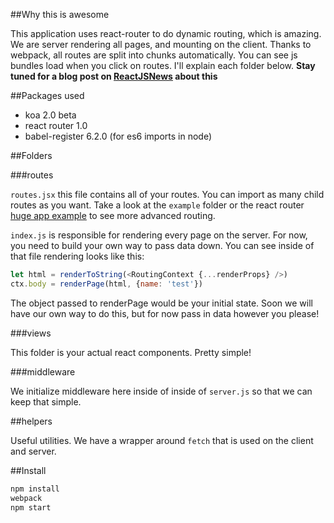 ##Why this is awesome

This application uses react-router to do dynamic routing, which is amazing. We are server rendering all pages, and mounting on the client. Thanks to webpack, all routes are split into chunks automatically. You can see js bundles load when you click on routes. I'll explain each folder below.
**Stay tuned for a blog post on [ReactJSNews](https://reactjsnews.com) about this**

##Packages used

- koa 2.0 beta
- react router 1.0
- babel-register 6.2.0 (for es6 imports in node)

##Folders

###routes

`routes.jsx` this file contains all of your routes. You can import as many child routes as you want. Take a look at the `example` folder or the react router [huge app example](https://github.com/rackt/react-router/blob/master/examples/huge-apps/app.js) to see more advanced routing.

`index.js` is responsible for rendering every page on the server. For now, you need to build your own way to pass data down. You can see inside of that file rendering looks like this:

```js
let html = renderToString(<RoutingContext {...renderProps} />)
ctx.body = renderPage(html, {name: 'test'})
```

The object passed to renderPage would be your initial state. Soon we will have our own way to do this, but for now pass in data however you please!

###views

This folder is your actual react components. Pretty simple!

###middleware

We initialize middleware here inside of inside of `server.js` so that we can keep that simple.

##helpers

Useful utilities. We have a wrapper around `fetch` that is used on the client and server.


##Install

```js
npm install
webpack
npm start
```
